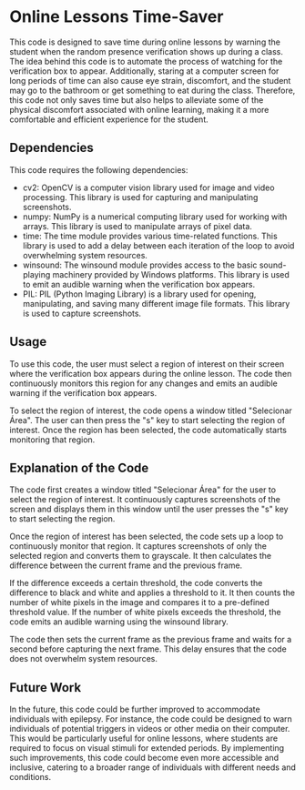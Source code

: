 # Online Lessons Time-Saver

This code is designed to save time during online lessons by warning the student when the random presence verification shows up during a class. The idea behind this code is to automate the process of watching for the verification box to appear. Additionally, staring at a computer screen for long periods of time can also cause eye strain, discomfort, and the student may go to the bathroom or get something to eat during the class. Therefore, this code not only saves time but also helps to alleviate some of the physical discomfort associated with online learning, making it a more comfortable and efficient experience for the student.

## Dependencies
This code requires the following dependencies:

* cv2: OpenCV is a computer vision library used for image and video processing. This library is used for capturing and manipulating screenshots.
* numpy: NumPy is a numerical computing library used for working with arrays. This library is used to manipulate arrays of pixel data.
* time: The time module provides various time-related functions. This library is used to add a delay between each iteration of the loop to avoid overwhelming system resources.
* winsound: The winsound module provides access to the basic sound-playing machinery provided by Windows platforms. This library is used to emit an audible warning when the verification box appears.
* PIL: PIL (Python Imaging Library) is a library used for opening, manipulating, and saving many different image file formats. This library is used to capture screenshots.

## Usage
To use this code, the user must select a region of interest on their screen where the verification box appears during the online lesson. The code then continuously monitors this region for any changes and emits an audible warning if the verification box appears.

To select the region of interest, the code opens a window titled "Selecionar Área". The user can then press the "s" key to start selecting the region of interest. Once the region has been selected, the code automatically starts monitoring that region.

## Explanation of the Code
The code first creates a window titled "Selecionar Área" for the user to select the region of interest. It continuously captures screenshots of the screen and displays them in this window until the user presses the "s" key to start selecting the region.

Once the region of interest has been selected, the code sets up a loop to continuously monitor that region. It captures screenshots of only the selected region and converts them to grayscale. It then calculates the difference between the current frame and the previous frame.

If the difference exceeds a certain threshold, the code converts the difference to black and white and applies a threshold to it. It then counts the number of white pixels in the image and compares it to a pre-defined threshold value. If the number of white pixels exceeds the threshold, the code emits an audible warning using the winsound library.

The code then sets the current frame as the previous frame and waits for a second before capturing the next frame. This delay ensures that the code does not overwhelm system resources.

## Future Work
In the future, this code could be further improved to accommodate individuals with epilepsy. For instance, the code could be designed to warn individuals of potential triggers in videos or other media on their computer. This would be particularly useful for online lessons, where students are required to focus on visual stimuli for extended periods. By implementing such improvements, this code could become even more accessible and inclusive, catering to a broader range of individuals with different needs and conditions.
